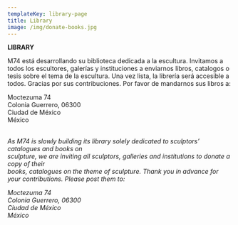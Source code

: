 ```yaml
---
templateKey: library-page
title: Library
image: /img/donate-books.jpg
---
```

**LIBRARY**

M74 está desarrollando su biblioteca dedicada a la escultura. Invitamos a todos los escultores, galerías y instituciones a enviarnos libros, catalogos o tesis sobre el tema de la escultura. Una vez lista, la librería será accesible a todos. Gracias por sus contribuciones. Por favor de mandarnos sus libros a:

Moctezuma 74 \
Colonia Guerrero, 06300 \
Ciudad de México \
México \
 &nbsp;

_As M74 is slowly building its library solely dedicated to sculptors’ catalogues and books on_ \
_sculpture, we are inviting all sculptors, galleries and institutions to donate a copy of their_ \
_books, catalogues on the theme of sculpture. Thank you in advance for your contributions. Please post them to:_

_Moctezuma 74_ \
_Colonia Guerrero, 06300_ \
_Ciudad de México_ \
_México_
